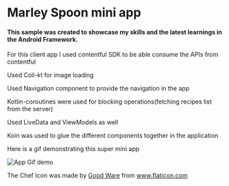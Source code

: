 # Marley Spoon mini app

#### This sample was created to showcase my skills and the latest learnings in the Android Framework.

For this client app I used contentful SDK to be able consume the APIs from contentful

Used Coil-kt for image loading

Used Navigation component to provide the navigation in the app

Kotlin-coroutines were used for blocking operations(fetching recipes list from the server)

Used LiveData and ViewModels as well

Koin was used to glue the different components together in the application


Here is a gif demonstrating this super mini app


![App Gif demo](/readmeassets/marley_spoon_gif.gif)







<div>The Chef Icon was made by <a href="https://www.flaticon.com/authors/good-ware" title="Good Ware">Good Ware</a> from <a href="https://www.flaticon.com/"             title="Flaticon">www.flaticon.com</a></div>